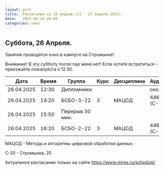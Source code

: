```yaml
---
layout: post
title:  Расписание на 10 неделю (21 - 27 Апреля 2025).
date:   2025-04-24 20:00
categories: news
---
```


## Суббота, 26 Апреля.

Занятия проводятся очно в кампусе на Стромынке!

Внимание! В эту субботу после пар меня нет! Если хотите встретиться - приезжайте пожалуйста к 12:30.

| Дата          | Время   | Группа               | Курс | Дисциплина  | Аудитория  | Материалы |
| ------------- | ------- | -------------------- | ---- | ----------- | ---------- | --------- |
|26.04.2025     |12:30    |Дипломники            |      |             |около 350   |           |
|26.04.2025     |14:20    |БСБО-3-22             |   3  |МАЦОД        |  446 (С-20)|           |
|26.04.2025     |15:50    |Перерыв 30 мин.       |      |             |            |           |
|26.04.2025     |16:20    |БСБО-2-22             |   3  |МАЦОД        |  446 (С-20)|           |

МАЦОД - Методы и алгоритмы цифровой обработки данных.

С-20 - Стромынка, 20

Актуальное расписание только на сайте https://www.mirea.ru/schedule/


